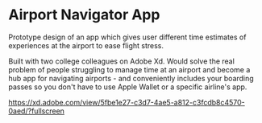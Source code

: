 # Airport Navigator App
Prototype design of an app which gives user different time estimates of experiences at the airport to ease flight stress.

Built with two college colleagues on Adobe Xd. Would solve the real problem of people struggling to manage time at an airport and become a hub app for navigating airports - and conveniently includes your boarding passes so you don't have to use Apple Wallet or a specific airline's app.

https://xd.adobe.com/view/5fbe1e27-c3d7-4ae5-a812-c3fcdb8c4570-0aed/?fullscreen

